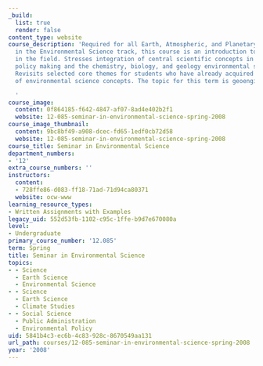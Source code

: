 ```yaml
---
_build:
  list: true
  render: false
content_type: website
course_description: 'Required for all Earth, Atmospheric, and Planetary Sciences majors
  in the Environmental Science track, this course is an introduction to current research
  in the field. Stresses integration of central scientific concepts in environmental
  policy making and the chemistry, biology, and geology environmental science tracks.
  Revisits selected core themes for students who have already acquired a basic understanding
  of environmental science concepts. The topic for this term is geoengineering.

  '
course_image:
  content: 0f864185-f642-4847-af07-8ad4e402b2f1
  website: 12-085-seminar-in-environmental-science-spring-2008
course_image_thumbnail:
  content: 9bc8bf49-a908-dcec-fd65-1edf0cb72d58
  website: 12-085-seminar-in-environmental-science-spring-2008
course_title: Seminar in Environmental Science
department_numbers:
- '12'
extra_course_numbers: ''
instructors:
  content:
  - 728ffe86-d083-ff18-71ad-71d94ca80371
  website: ocw-www
learning_resource_types:
- Written Assignments with Examples
legacy_uid: 552d53fb-1102-c95c-1ffe-b9d7e670080a
level:
- Undergraduate
primary_course_number: '12.085'
term: Spring
title: Seminar in Environmental Science
topics:
- - Science
  - Earth Science
  - Environmental Science
- - Science
  - Earth Science
  - Climate Studies
- - Social Science
  - Public Administration
  - Environmental Policy
uid: 5841b4c3-ec6b-4c83-928c-8670549aa131
url_path: courses/12-085-seminar-in-environmental-science-spring-2008
year: '2008'
---
```


